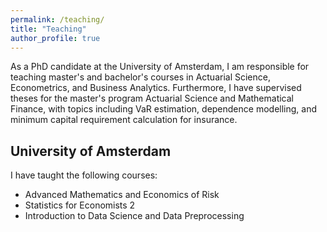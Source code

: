 ```yaml
---
permalink: /teaching/
title: "Teaching"
author_profile: true
---
```

As a PhD candidate at the University of Amsterdam, I am responsible for teaching master's and bachelor's courses in Actuarial Science, Econometrics, and Business Analytics. Furthermore, I have supervised theses for the master's program Actuarial Science and Mathematical Finance, with topics including VaR estimation, dependence modelling, and minimum capital requirement calculation for insurance. 

## University of Amsterdam
I have taught the following courses:
- Advanced Mathematics and Economics of Risk  
- Statistics for Economists 2  
- Introduction to Data Science and Data Preprocessing

